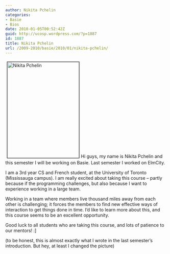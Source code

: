 ```yaml
---
author: Nikita Pchelin
categories:
- Basie
- Bios
date: 2010-01-05T00:52:42Z
guid: http://ucosp.wordpress.com/?p=1887
id: 1887
title: Nikita Pchelin
url: /2009-2010/basie/2010/01/nikita-pchelin/
---
```


[<img class="alignleft size-medium wp-image-1888" style="border:1px solid black;margin:5px;" title="pic" src="http://ucosp.files.wordpress.com/2010/01/10622_820515184112_28133045_51825249_3302346_n.jpg?w=225" alt="Nikita Pchelin" width="225" height="300" />](http://ucosp.files.wordpress.com/2010/01/10622_820515184112_28133045_51825249_3302346_n.jpg)Hi guys, my name is Nikita Pchelin and this semester I will be working on Basie. Last semester I worked on ElmCity.

I am a 3rd year CS and French student, at the University of Toronto (Mississauga campus). I am really excited about taking this course – partly because if the programming challenges, but also because I want to experience working in a large team.

Working in a team where members live thousand miles away from each other is challenging; it forces the members to find new effective ways of interaction to get things done in time. I’d like to learn more about this, and this course seems to be an excellent opportunity.

Good luck to all students who are taking this course, and lots of patience to our mentors! :]

(to be honest, this is almost exactly what I wrote in the last semester&#8217;s introduction. But hey, at least I changed the picture)
